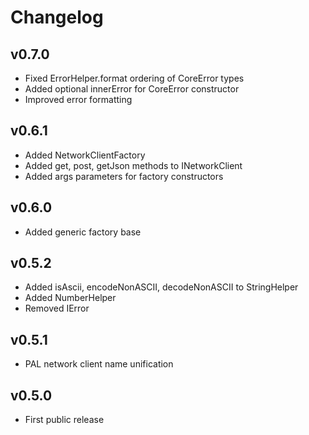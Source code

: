 # Changelog

## v0.7.0

* Fixed ErrorHelper.format ordering of CoreError types
* Added optional innerError for CoreError constructor
* Improved error formatting

## v0.6.1

* Added NetworkClientFactory
* Added get, post, getJson methods to INetworkClient
* Added args parameters for factory constructors

## v0.6.0

* Added generic factory base

## v0.5.2

* Added isAscii, encodeNonASCII, decodeNonASCII to StringHelper
* Added NumberHelper
* Removed IError

## v0.5.1

* PAL network client name unification

## v0.5.0

* First public release
